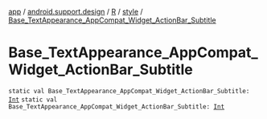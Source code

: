 [app](../../../index.md) / [android.support.design](../../index.md) / [R](../index.md) / [style](index.md) / [Base_TextAppearance_AppCompat_Widget_ActionBar_Subtitle](./-base_-text-appearance_-app-compat_-widget_-action-bar_-subtitle.md)

# Base_TextAppearance_AppCompat_Widget_ActionBar_Subtitle

`static val Base_TextAppearance_AppCompat_Widget_ActionBar_Subtitle: `[`Int`](https://kotlinlang.org/api/latest/jvm/stdlib/kotlin/-int/index.html)
`static val Base_TextAppearance_AppCompat_Widget_ActionBar_Subtitle: `[`Int`](https://kotlinlang.org/api/latest/jvm/stdlib/kotlin/-int/index.html)